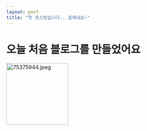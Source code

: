 ```yaml
---
layout: post
title: "첫 포스팅입니다.. 설레네요~"
---
```


# 오늘 처음 블로그를 만들었어요

<img src="file:///C:/Users/s/teri0411.github-blog/teri0411.github.io/images/473bddf038d11ab9f9d25efa19c5c99e69db1ce3.jpeg" title="" alt="75375944.jpeg" width="163">
